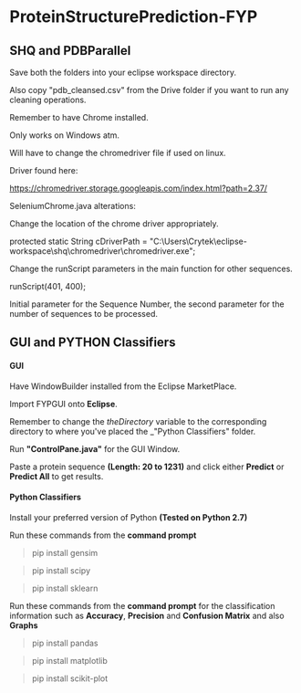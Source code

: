 # ProteinStructurePrediction-FYP


## SHQ and PDBParallel


Save both the folders into your eclipse workspace directory. 

Also copy "pdb_cleansed.csv" from the Drive folder if you want to run any cleaning operations.


Remember to have Chrome installed.

Only works on Windows atm.

Will have to change the chromedriver file if used on linux.

Driver found here:

https://chromedriver.storage.googleapis.com/index.html?path=2.37/


SeleniumChrome.java alterations:

Change the location of the chrome driver appropriately.

protected static String cDriverPath	= "C:\\Users\\Crytek\\eclipse-workspace\\shq\\chromedriver\\chromedriver.exe";


Change the runScript parameters in the main function for other sequences.

runScript(401, 400);

Initial parameter for the Sequence Number, the second parameter for the number of sequences to be processed.


## GUI and PYTHON Classifiers


#### GUI

Have WindowBuilder installed from the Eclipse MarketPlace.

Import FYPGUI onto **Eclipse**.

Remember to change the _theDirectory_ variable to the corresponding directory to where you've placed the _"Python Classifiers" folder.

Run **__"ControlPane.java"__** for the GUI Window.

Paste a protein sequence __(Length: 20 to 1231)__ and click either __Predict__ or __Predict All__ to get results.


#### Python Classifiers

Install your preferred version of Python __(Tested on Python 2.7)__

Run these commands from the __command prompt__

> pip install gensim

> pip install scipy

> pip install sklearn


Run these commands from the __command prompt__ for the classification information such as **Accuracy**, **Precision** and **Confusion Matrix** and also **Graphs**

> pip install pandas

> pip install matplotlib

> pip install scikit-plot